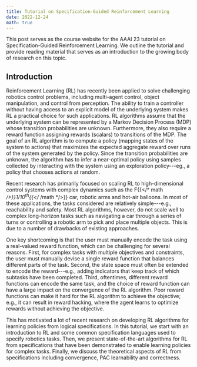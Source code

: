 ```yaml
---
title: Tutorial on Specification-Guided Reinforcement Learning
date: 2022-12-24
math: true
---
```


This post serves as the course website for the AAAI 23 tutorial on Specification-Guided Reinforcement Learning. We outline the tutorial and provide reading material that serves as an introduction to the growing body of research on this topic.

## Introduction


Reinforcement Learning (RL) has recently been applied to solve challenging robotics control problems, including multi-agent control, object manipulation, and control from perception. The ability to train a controller without having access to an explicit model of the underlying system makes RL a practical choice for such applications. RL algorithms assume that the underlying system can be represented by a Markov Decision Process (MDP) whose transition probabilities are unknown. Furthermore, they also require a reward function assigning rewards (scalars) to transitions of the MDP. The goal of an RL algorithm is to compute a policy (mapping states of the system to actions) that maximizes the expected aggregate reward over runs of the system generated by the policy. Since the transition probabilities are unknown, the algorithm has to infer a near-optimal policy using samples collected by interacting with the system using an exploration policy---eg., a policy that chooses actions at random.

Recent research has primarily focused on scaling RL to high-dimensional control systems with complex dynamics such as the F{{</* math */>}}$1/10^{\text{th}}${{</* /math */>}} car, robotic arms and hot-air balloons. In most of these applications, the tasks considered are relatively simple---e.g., reachability and safety. Most RL algorithms, however, do not scale well to complex long-horizon tasks such as navigating a car through a series of turns or controlling a robotic arm to pick and place multiple objects. This is due to a number of drawbacks of existing approaches.

One key shortcoming is that the user must manually encode the task using a real-valued reward function, which can be challenging for several reasons. First, for complex tasks with multiple objectives and constraints, the user must manually devise a single reward function that balances different parts of the task. Second, the state space must often be extended to encode the reward---e.g., adding indicators that keep track of which subtasks have been completed. Third, oftentimes, different reward functions can encode the same task, and the choice of reward function can have a large impact on the convergence of the RL algorithm. Poor reward functions can make it hard for the RL algorithm to achieve the objective; e.g., it can result in reward hacking, where the agent learns to optimize rewards without achieving the objective.

This has motivated a lot of recent research on developing RL algorithms for learning policies from
logical specifications. In this tutorial, we start with an introduction to RL and some common specification languages
used to specify robotics tasks. Then, we present state-of-the-art algorithms for RL from specifications that have been
demonstrated to enable learning policies for complex tasks. Finally, we discuss the theoretical aspects of RL from specifications including convergence, PAC learnability and correctness.